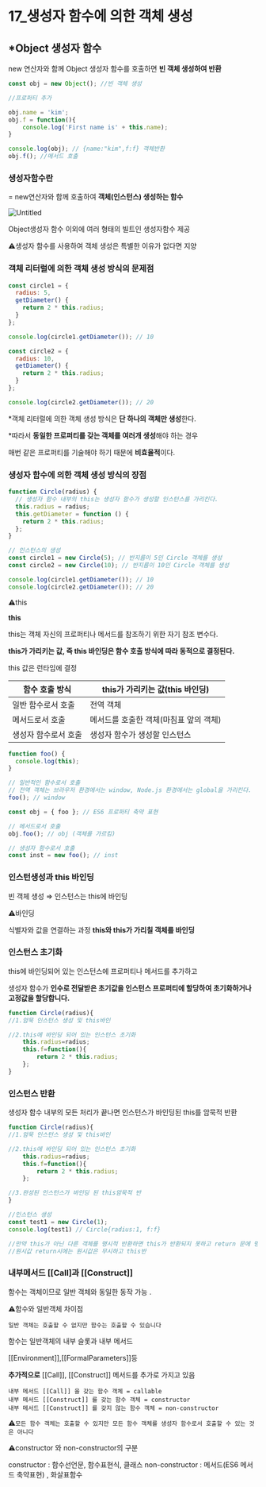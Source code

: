 # 17_생성자 함수에 의한 객체 생성

## *Object 생성자 함수

new 연산자와 함께 Object 생성자 함수를 호출하면 **빈 객체 생성하여 반환**

```jsx
const obj = new Object(); //빈 객체 생성

//프로퍼티 추가

obj.name = 'kim';
obj.f = function(){
	console.log('First name is' + this.name);
}

console.log(obj); // {name:"kim",f:f} 객체반환
obj.f(); //메서드 호출 
```

### 생성자함수란

= new연산자와 함께 호출하여 **객체(인스턴스) 생성하는 함수** 

![Untitled](https://s3-us-west-2.amazonaws.com/secure.notion-static.com/b6cda83e-7905-4ba6-a0bb-38e9b12e795c/Untitled.png)

Object생성자 함수 이외에 여러 형태의 빌트인 생성자함수 제공

⚠️생성자 함수를 사용하여 객체 생성은 특별한 이유가 없다면 지양

### 객체 리터럴에 의한 객체 생성 방식의 문제점

```jsx
const circle1 = {
  radius: 5,
  getDiameter() {
    return 2 * this.radius;
  }
};

console.log(circle1.getDiameter()); // 10

const circle2 = { 
  radius: 10,
  getDiameter() { 
    return 2 * this.radius; 
  }
}; 

console.log(circle2.getDiameter()); // 20
```

*객체 리터럴에 의한 객체 생성 방식은 **단 하나의 객체만 생성**한다.

*따라서 **동일한 프로퍼티를 갖는 객체를 여러개 생성**해야 하는 경우 

매번 같은 프로퍼티를 기술해야 하기 때문에 **비효율적**이다.

### **생성자 함수에 의한 객체 생성 방식의 장점**

```jsx
function Circle(radius) {
  // 생성자 함수 내부의 this는 생성자 함수가 생성할 인스턴스를 가리킨다.
  this.radius = radius;
  this.getDiameter = function () {
    return 2 * this.radius; 
  };
}

// 인스턴스의 생성
const circle1 = new Circle(5); // 반지름이 5인 Circle 객체를 생성
const circle2 = new Circle(10); // 반지름이 10인 Circle 객체를 생성 

console.log(circle1.getDiameter()); // 10 
console.log(circle2.getDiameter()); // 20
```

⚠️this

**this**

this는 객체 자신의 프로퍼티나 메서드를 참조하기 위한 자기 참조 변수다. 

**this가 가리키는 값, 즉 this 바인딩은 함수 호출 방식에 따라 동적으로 결정된다.**

this 값은 런타임에 결정

| 함수 호출 방식 | this가 가리키는 값(this 바인딩) |
| --- | --- |
| 일반 함수로서 호출 | 전역 객체 |
| 메서드로서 호출 | 메서드를 호출한 객체(마침표 앞의 객체) |
| 생성자 함수로서 호출 | 생성자 함수가 생성할 인스턴스 |

```jsx
function foo() {
  console.log(this);
}

// 일반적인 함수로서 호출
// 전역 객체는 브라우저 환경에서는 window, Node.js 환경에서는 global을 가리킨다.
foo(); // window

const obj = { foo }; // ES6 프로퍼티 축약 표현

// 메서드로서 호출
obj.foo(); // obj (객체를 가르킴)

// 생성자 함수로서 호출
const inst = new foo(); // inst
```

### 인스턴**생성과 this 바인딩**

빈 객체 생성 ⇒ 인스턴스는 this에 바인딩

⚠️바인딩 

식별자와 값을 연결하는 과정  **this와 this가 가리칠 객체를 바인딩**

### 인스턴스 초기화

this에 바인딩되어 있는 인스턴스에 프로퍼티나 메서드를 추가하고

생성자 함수가 **인수로 전달받은 초기값을 인스턴스 프로퍼티에 할당하여 초기화하거나 고정값을 할당합니다.**

```jsx
function Circle(radius){
//1.암묵 인스턴스 생성 및 this바인

//2.this에 바인딩 되어 있는 인스턴스 초기화
	this.radius=radius;
	this.f=function(){
		return 2 * this.radius;
	};
}
```

### 인스턴스 반환

생성자 함수 내부의 모든 처리가 끝나면 인스턴스가 바인딩된 this를 암묵적 반환

```jsx
function Circle(radius){
//1.암묵 인스턴스 생성 및 this바인

//2.this에 바인딩 되어 있는 인스턴스 초기화
	this.radius=radius;
	this.f=function(){
		return 2 * this.radius;
	};

//3.완성된 인스턴스가 바인딩 된 this암묵적 반
}

//인스턴스 생성
const test1 = new Circle(1);
console.log(test1) // Circle{radius:1, f:f}

//만약 this가 아닌 다른 객체를 명시적 반환하면 this가 반환되지 못하고 return 문에 명시 객체 반환
//원시값 return시에는 원시값은 무시하고 this반
```

### 내부메서드 [[Call]과 [[Construct]]

함수는 객체이므로 일반 객체와 동일한 동작 가능 .

⚠️함수와 일반객체 차이점 

`일반 객체는 호출할 수 없지만 함수는 호출할 수 있습니다`

함수는 일반객체의 내부 슬롯과 내부 메서드

[[Environment]],[[FormalParameters]]등

**추가적으로**  [[Call]], [[Construct]] 메서드를 추가로 가지고 있음

```
내부 메서드 [[Call]] 을 갖는 함수 객체 = callable
내부 메서드 [[Construct]] 를 갖는 함수 객체 = constructor
내부 메서드 [[Construct]] 를 갖지 않는 함수 객체 = non-constructor
```

⚠️`모든 함수 객체는 호출할 수 있지만 모든 함수 객체를 생성자 함수로서 호출할 수 있는 것은 아니다` 

⚠️constructor 와 non-constructor의 구분

constructor : 함수선언문, 함수표현식, 클래스
non-constructor : 메서드(ES6 메서드 축약표현) , 화살표함수
